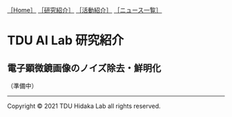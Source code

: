 [1]: /
[2]: /research/
[3]: /activity/
[4]: /news/
[［Home］][1] [［研究紹介］][2] [［活動紹介］][3] [［ニュース一覧］][4]

# TDU AI Lab 研究紹介

## 電子顕微鏡画像のノイズ除去・鮮明化
 
（準備中）


---
Copyright &copy; 2021 TDU Hidaka Lab all rights reserved. 
